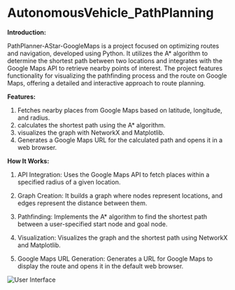 # AutonomousVehicle_PathPlanning

__Introduction:__

PathPlanner-AStar-GoogleMaps is a project focused on optimizing routes and navigation, developed using Python. It utilizes the A* algorithm to determine the shortest path between two locations and integrates with the Google Maps API to retrieve nearby points of interest. The project features functionality for visualizing the pathfinding process and the route on Google Maps, offering a detailed and interactive approach to route planning.

__Features:__

1. Fetches nearby places from Google Maps based on latitude, longitude, and radius.
2. calculates the shortest path using the A* algorithm.
3. visualizes the graph with NetworkX and Matplotlib.
4. Generates a Google Maps URL for the calculated path and opens it in a web browser.

__How It Works:__

1. API Integration:
Uses the Google Maps API to fetch places within a specified radius of a given location.

2. Graph Creation:
It builds a graph where nodes represent locations, and edges represent the distance between them.

3. Pathfinding:
Implements the A* algorithm to find the shortest path between a user-specified start node and goal node.

4. Visualization:
Visualizes the graph and the shortest path using NetworkX and Matplotlib.

5. Google Maps URL Generation:
Generates a URL for Google Maps to display the route and opens it in the default web browser.

![User Interface](https://github.com/Shreya-H/AutonomousVehicle_PathPlanning/raw/main/images/user_interface.png)
